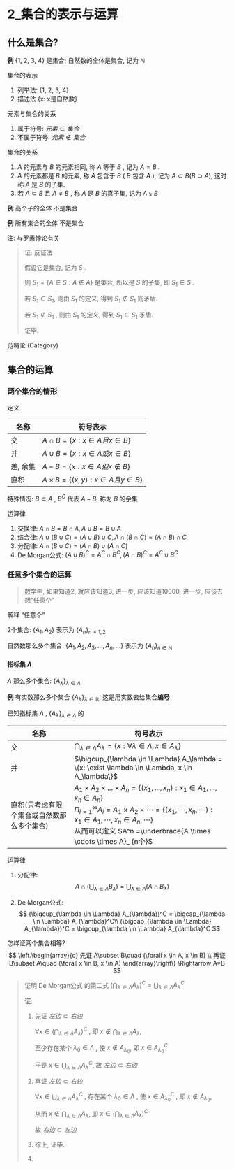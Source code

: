 # 2_集合的表示与运算

## 什么是集合?

**例** {1, 2, 3, 4} 是集合; 自然数的全体是集合, 记为 $\mathbb N$

集合的表示

1. 列举法: {1, 2, 3, 4}
2. 描述法 {x: x是自然数}

元素与集合的关系

1. 属于符号: $元素 \in 集合$
2. 不属于符号: $元素 \notin 集合$

集合的关系

1.  $A$ 的元素与 $B$ 的元素相同, 称 $A$ 等于 $B$ , 记为 $A=B$ .
2.  $A$ 的元素都是 $B$ 的元素, 称 $A$ 包含于 $B$ ( $B$ 包含 $A$ ), 记为 $A\subset B (B\supset A)$, 这时称 $A$ 是 $B$ 的子集.
3. 若 $A\subset B$ 且 $A\ne B$ , 称 $A$ 是 $B$ 的真子集, 记为 $A\subsetneqq B$

**例** 高个子的全体 不是集合

**例** 所有集合的全体 不是集合

注: 与罗素悖论有关

> 证: 反证法
>
> 假设它是集合, 记为 $S$ .
>
> 则 $S_1 = \{A \in S: A \notin A\}$ 是集合, 所以是 $S$ 的子集, 即 $S_1 \in S$ .
>
> 若 $S_1 \in S_1$, 则由 $S_1$ 的定义, 得到 $S_1 \notin S_1$ 则矛盾.
>
> 若 $S_1 \notin S_1$ , 则由 $S_1$ 的定义, 得到 $S_1 \in S_1$ 矛盾.
>
> 证毕.

范畴论 (Category)

## 集合的运算

### 两个集合的情形

定义

| 名称     | 符号表示                                      |
| -------- | --------------------------------------------- |
| 交       | $A \cap B = \{x: x \in A 且 x \in B\}$        |
| 并       | $A \cup B = \{x: x \in A 或 x \in B\}$        |
| 差, 余集 | $A - B = \{x: x \in A 但 x \notin B\}$        |
| 直积     | $A \times B = \{(x, y): x \in A 且 y \in B\}$ |

特殊情况: $B\subset A$ , $B^C$ 代表 $A-B$, 称为 $B$ 的余集

运算律

1. 交换律: $A \cap B = B \cap A, A \cup B = B \cup A$
2. 结合律: $A\cup (B\cup C) = (A\cup B)\cup C, A\cap (B\cap C) = (A\cap B)\cap C$
3. 分配律: $A\cap (B\cup C) = (A\cap B)\cup(A\cap C)$
4. De Morgan公式: $(A\cup B)^C = A^C \cap B^C, (A\cap B)^C = A^C \cup B^C$

### 任意多个集合的运算

> 数学中, 如果知道2, 就应该知道3, 进一步, 应该知道10000, 进一步, 应该去想“任意个”

解释 “任意个”

2个集合: $\{A_1, A_2\}$ 表示为 $\{A_n\}_{n=1,2}$

自然数那么多个集合: $\{A_1, A_2, A_3, ..., A_n, ...\}$ 表示为 $\{A_n\}_{n\in\mathbb N}$

#### 指标集 $\Lambda$

$\Lambda$ 那么多个集合: $\{A_\lambda\}_{\lambda\in\Lambda}$ 

**例** 有实数那么多个集合 $\{A_\lambda\}_{\lambda\in\mathbb R}$, 这是用实数去给集合**编号**

已知指标集 $\Lambda$ , $\{A_\lambda\}_{\lambda\in\Lambda}$ 的

| 名称                                       | 符号表示                                                     |
| ------------------------------------------ | ------------------------------------------------------------ |
| 交                                         | $\bigcap_{\lambda \in \Lambda} A_\lambda = \{x: \forall \lambda \in \Lambda, x \in A_\lambda\}$ |
| 并                                         | $\bigcup_{\lambda \in \Lambda} A_\lambda = \{x: \exist \lambda \in \Lambda, x \in A_\lambda\}$ |
| 直积(只考虑有限个集合或自然数那么多个集合) | $A_1 \times A_2 \times ... \times A_n = \{(x_1, ..., x_n): x_1 \in A_1,..., x_n \in A_n\}$<br />$\Pi_{i=1}^{\infty} A_i = A_1 \times A_2 \times \cdots = \{(x_1, \cdots, x_n, \cdots): x_1 \in A_1, \cdots, x_n \in A_n, \cdots\}$<br />从而可以定义 $A^n =\underbrace{A \times \cdots \times A}_ {n个}$ |

运算律

1. 分配律: 
   $$
   A\cap (\bigcup_{\lambda \in \Lambda} B_{\lambda}) = \bigcup_{\lambda \in \Lambda}(A\cap B_{\lambda})
   $$

2. De Morgan公式:
   $$
   (\bigcup_{\lambda \in \Lambda} A_{\lambda})^C = \bigcap_{\lambda \in \Lambda} A_{\lambda}^C\\
   (\bigcap_{\lambda \in \Lambda} A_{\lambda})^C = \bigcup_{\lambda \in \Lambda} A_{\lambda}^C
   $$

怎样证两个集合相等?
$$
\left.\begin{array}{c}
先证 A\subset B\quad (\forall x \in A, x \in B) \\
再证 B\subset A\quad (\forall x \in B, x \in A)
\end{array}\right\}
\Rightarrow A=B
$$

> 证明 De Morgan公式 的第二式 $(\bigcap_{\lambda \in \Lambda} A_{\lambda})^C = \bigcup_{\lambda \in \Lambda} A_{\lambda}^C$
>
> **证**: 
>
> 1. 先证 $左边 \subset 右边$ 
>
>     $\forall x \in (\bigcap_{\lambda \in \Lambda} A_{\lambda})^C$ , 即 $x\notin \bigcap_{\lambda \in \Lambda} A_{\lambda}$, 
>
>    至少存在某个 $\lambda_0 \in \Lambda$ , 使 $x \notin A_{\lambda_0}$, 即 $x \in A_{\lambda_0}^C$
>
>    于是 $x \in \bigcup_{\lambda \in \Lambda} A_{\lambda}^C$, 故 $左边 \subset 右边$ 
>
> 2. 再证 $左边 \subset 右边$ 
>
>    $\forall x \in \bigcup_{\lambda \in \Lambda} A_{\lambda}^C$ , 存在某个 $\lambda_0 \in \Lambda$ , 使 $x \in A_{\lambda_0}^C$ , 即 $x \notin A_{\lambda_0}$,
>
>    从而 $x\notin \bigcap_{\lambda \in \Lambda} A_{\lambda}$, 即 $x \in (\bigcap_{\lambda \in \Lambda} A_{\lambda})^C$
>
>    故 $右边 \subset 左边$
>
> 3. 综上, 证毕.
> 4. 


